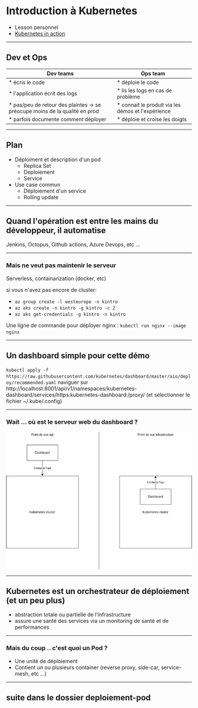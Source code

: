 # Introduction à Kubernetes

* Lesson personnel
* [Kubernetes in action](https://www.manning.com/books/kubernetes-in-action-second-edition?query=Kubernetes%20in%20Action,%20Second%20Edition&gclid=Cj0KCQiAzMGNBhCyARIsANpUkzPtWs-27sVlOzG5miNNU4Y8GGFcKlQIGxYNu_x_KD8Erp8AxNIdFMkaAgxiEALw_wcB)

---

## Dev et Ops

| Dev teams                                                                   | Ops team                                           |
| --------------------------------------------------------------------------- | -------------------------------------------------- |
| * écris le code                                                             | * déploie le code                                  |
| * l'application écrit des logs                                              | * lis les logs en cas de problème                  |
| * pas/peu de retour des plaintes -> se préocupe moins de la qualité en prod | * connait le produit via les démos et l'expérience |
| * parfois documente comment déployer                                        | * déploie et croise les doigts                     |

---

## Plan

* Déploiment et description d'un pod
  * Replica Set
  * Deploiement
  * Service
* Use case commun
  * Déploiement d'un service
  * Rolling update

---

## Quand l'opération est entre les mains du développeur, il automatise

Jenkins, Octopus, Github actions, Azure Devops, etc ...

---

### Mais ne veut pas maintenir le serveur

Serverless, containarization (docker, etc)

si vous n'avez pas encore de cluster:

* `az group create -l westeurope -n kintro`
* `az aks create -n kintro -g kintro -c 2`
* `az aks get-credentials -g kintro -n kintro`
  
Une ligne de commande pour déployer nginx :
`kubectl run nginx --image nginx`

---

## Un dashboard simple pour cette démo

`kubectl apply -f https://raw.githubusercontent.com/kubernetes/dashboard/master/aio/deploy/recommended.yaml`
naviguer sur http://localhost:8001/api/v1/namespaces/kubernetes-dashboard/services/https:kubernetes-dashboard:/proxy/ (et sélectionner le fichier ~/.kube/.config)

---

### Wait ... où est le serveur web du dashboard ?

![image](assets/dashboard.drawio.png)

---

## Kubernetes est un orchestrateur de déploiement (et un peu plus)

* abstraction totale ou partielle de l'infrastructure
* assure une santé des services via un monitoring de santé et de performances

---

### Mais du coup .. c'est quoi un Pod ?

* Une unité de déploiement
* Contient un ou plusieurs container (reverse proxy, side-car, service-mesh, etc ...)

---

## suite dans le dossier deploiement-pod
